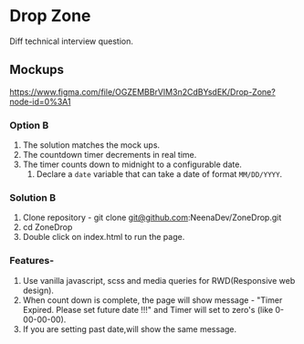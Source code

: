 # Drop Zone
Diff technical interview question.

## Mockups
https://www.figma.com/file/OGZEMBBrVIM3n2CdBYsdEK/Drop-Zone?node-id=0%3A1

### Option B
1. The solution matches the mock ups.
1. The countdown timer decrements in real time.
1. The timer counts down to midnight to a configurable date.
   1. Declare a `date` variable that can take a date of format `MM/DD/YYYY`.

### Solution B
1. Clone repository - git clone git@github.com:NeenaDev/ZoneDrop.git
1. cd ZoneDrop
1. Double click on index.html to run the page.

### Features-
1. Use vanilla javascript, scss and media queries for RWD(Responsive web design).
1. When count down is complete, the page will show message - "Timer Expired. Please set future date !!!" and Timer will set to zero's (like 0-00-00-00).
1. If you are setting past date,will show the same message. 
